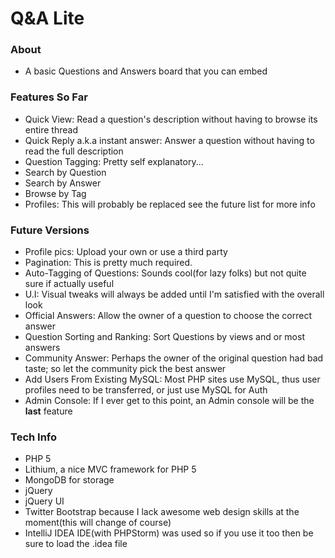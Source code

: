 Q&A Lite
========

### About

- A basic Questions and Answers board that you can embed

### Features So Far

- Quick View: Read a question's description without having to browse its entire thread
- Quick Reply a.k.a instant answer: Answer a question without having to read the full description
- Question Tagging: Pretty self explanatory...
- Search by Question
- Search by Answer
- Browse by Tag
- Profiles: This will probably be replaced see the future list for more info

### Future Versions

- Profile pics: Upload your own or use a third party
- Pagination: This is pretty much required.
- Auto-Tagging of Questions: Sounds cool(for lazy folks) but not quite sure if actually useful
- U.I: Visual tweaks will always be added until I'm satisfied with the overall look
- Official Answers: Allow the owner of a question to choose the correct answer
- Question Sorting and Ranking: Sort Questions by views and or most answers
- Community Answer: Perhaps the owner of the original question had bad taste; so let the community pick the best answer
- Add Users From Existing MySQL: Most PHP sites use MySQL, thus user profiles need to be transferred, or just use MySQL for Auth
- Admin Console: If I ever get to this point, an Admin console will be the **last** feature

### Tech Info

- PHP 5
- Lithium, a nice MVC framework for PHP 5
- MongoDB for storage
- jQuery
- jQuery UI
- Twitter Bootstrap because I lack awesome web design skills at the moment(this will change of course)
- IntelliJ IDEA IDE(with PHPStorm) was used so if you use it too then be sure to load the .idea file